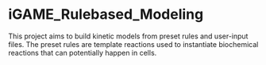 # iGAME_Rulebased_Modeling

This project aims to build kinetic models from preset rules and user-input files. The preset rules are template reactions used to instantiate biochemical reactions
that can potentially happen in cells. 
